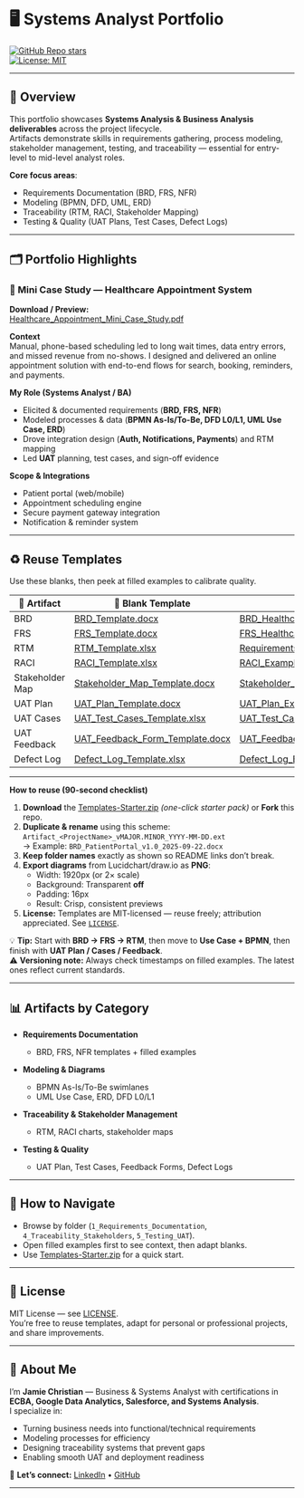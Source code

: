 # 🖥️ Systems Analyst Portfolio  

[![GitHub Repo stars](https://img.shields.io/github/stars/JamieChristian22/system-analyst-portfolio?style=social)](https://github.com/JamieChristian22/system-analyst-portfolio)  
[![License: MIT](https://img.shields.io/badge/License-MIT-blue.svg)](./LICENSE)  

---

## 📌 Overview  

This portfolio showcases **Systems Analysis & Business Analysis deliverables** across the project lifecycle.  
Artifacts demonstrate skills in requirements gathering, process modeling, stakeholder management, testing, and traceability — essential for entry-level to mid-level analyst roles.  

**Core focus areas**:  
- Requirements Documentation (BRD, FRS, NFR)  
- Modeling (BPMN, DFD, UML, ERD)  
- Traceability (RTM, RACI, Stakeholder Mapping)  
- Testing & Quality (UAT Plans, Test Cases, Defect Logs)  

---

## 🗂️ Portfolio Highlights  

### 📄 Mini Case Study — Healthcare Appointment System  
**Download / Preview:**  
[Healthcare_Appointment_Mini_Case_Study.pdf](Healthcare_Appointment_Mini_Case_Study.pdf)  

**Context**  
Manual, phone-based scheduling led to long wait times, data entry errors, and missed revenue from no-shows. I designed and delivered an online appointment solution with end-to-end flows for search, booking, reminders, and payments.  

**My Role (Systems Analyst / BA)**  
- Elicited & documented requirements (**BRD, FRS, NFR**)  
- Modeled processes & data (**BPMN As-Is/To-Be, DFD L0/L1, UML Use Case, ERD**)  
- Drove integration design (**Auth, Notifications, Payments**) and RTM mapping  
- Led **UAT** planning, test cases, and sign-off evidence  

**Scope & Integrations**  
- Patient portal (web/mobile)  
- Appointment scheduling engine  
- Secure payment gateway integration  
- Notification & reminder system  

---

## ♻️ Reuse Templates  

Use these blanks, then peek at filled examples to calibrate quality.

| 📄 Artifact | 📝 Blank Template | ✅ Filled Example | 📂 Folder to Place |
|---|---|---|---|
| BRD | [BRD_Template.docx](1_Requirements_Documentation/BRD_Template.docx) | [BRD_Healthcare_Appointment_System.docx](1_Requirements_Documentation/BRD_Healthcare_Appointment_System.docx) | `1_Requirements_Documentation` |
| FRS | [FRS_Template.docx](1_Requirements_Documentation/FRS_Template.docx) | [FRS_Healthcare_Appointment_System.docx](1_Requirements_Documentation/FRS_Healthcare_Appointment_System.docx) | `1_Requirements_Documentation` |
| RTM | [RTM_Template.xlsx](4_Traceability_Stakeholders/RTM_Template.xlsx) | [Requirements_Traceability_Matrix.xlsx](4_Traceability_Stakeholders/Requirements_Traceability_Matrix.xlsx) | `4_Traceability_Stakeholders` |
| RACI | [RACI_Template.xlsx](4_Traceability_Stakeholders/RACI_Template.xlsx) | [RACI_Example.xlsx](4_Traceability_Stakeholders/RACI_Example.xlsx) | `4_Traceability_Stakeholders` |
| Stakeholder Map | [Stakeholder_Map_Template.docx](4_Traceability_Stakeholders/Stakeholder_Map_Template.docx) | [Stakeholder_Map_Example.docx](4_Traceability_Stakeholders/Stakeholder_Map_Example.docx) | `4_Traceability_Stakeholders` |
| UAT Plan | [UAT_Plan_Template.docx](5_Testing_UAT/UAT_Plan_Template.docx) | [UAT_Plan_Example.docx](5_Testing_UAT/UAT_Plan_Example.docx) | `5_Testing_UAT` |
| UAT Cases | [UAT_Test_Cases_Template.xlsx](5_Testing_UAT/UAT_Test_Cases_Template.xlsx) | [UAT_Test_Cases_Example.xlsx](5_Testing_UAT/UAT_Test_Cases_Example.xlsx) | `5_Testing_UAT` |
| UAT Feedback | [UAT_Feedback_Form_Template.docx](5_Testing_UAT/UAT_Feedback_Form_Template.docx) | [UAT_Feedback_Form_Filled.docx](5_Testing_UAT/UAT_Feedback_Form_Filled.docx) | `5_Testing_UAT` |
| Defect Log | [Defect_Log_Template.xlsx](5_Testing_UAT/Defect_Log_Template.xlsx) | [Defect_Log_Example.xlsx](5_Testing_UAT/Defect_Log_Example.xlsx) | `5_Testing_UAT` |

---

**How to reuse (90-second checklist)**  
1. **Download** the [Templates-Starter.zip](../../releases) *(one-click starter pack)* or **Fork** this repo.  
2. **Duplicate & rename** using this scheme:  
   `Artifact_<ProjectName>_vMAJOR.MINOR_YYYY-MM-DD.ext`  
   → Example: `BRD_PatientPortal_v1.0_2025-09-22.docx`  
3. **Keep folder names** exactly as shown so README links don’t break.  
4. **Export diagrams** from Lucidchart/draw.io as **PNG**:  
   - Width: 1920px (or 2× scale)  
   - Background: Transparent **off**  
   - Padding: 16px  
   - Result: Crisp, consistent previews  
5. **License:** Templates are MIT-licensed — reuse freely; attribution appreciated. See [`LICENSE`](./LICENSE).  

💡 **Tip:** Start with **BRD → FRS → RTM**, then move to **Use Case + BPMN**, then finish with **UAT Plan / Cases / Feedback**.  
⚠️ **Versioning note:** Always check timestamps on filled examples. The latest ones reflect current standards.  

---

## 📊 Artifacts by Category  

- **Requirements Documentation**  
  - BRD, FRS, NFR templates + filled examples  

- **Modeling & Diagrams**  
  - BPMN As-Is/To-Be swimlanes  
  - UML Use Case, ERD, DFD L0/L1  

- **Traceability & Stakeholder Management**  
  - RTM, RACI charts, stakeholder maps  

- **Testing & Quality**  
  - UAT Plan, Test Cases, Feedback Forms, Defect Logs  

---

## 🚀 How to Navigate  

- Browse by folder (`1_Requirements_Documentation`, `4_Traceability_Stakeholders`, `5_Testing_UAT`).  
- Open filled examples first to see context, then adapt blanks.  
- Use [Templates-Starter.zip](../../releases) for a quick start.  

---

## 📜 License  

MIT License — see [LICENSE](./LICENSE).  
You’re free to reuse templates, adapt for personal or professional projects, and share improvements.  

---

## 🙋 About Me  

I’m **Jamie Christian** — Business & Systems Analyst with certifications in **ECBA, Google Data Analytics, Salesforce, and Systems Analysis**.  
I specialize in:  
- Turning business needs into functional/technical requirements  
- Modeling processes for efficiency  
- Designing traceability systems that prevent gaps  
- Enabling smooth UAT and deployment readiness  

🔗 **Let’s connect:** [LinkedIn](https://www.linkedin.com/in/jamiechristian22) • [GitHub](https://github.com/JamieChristian22)  

---

